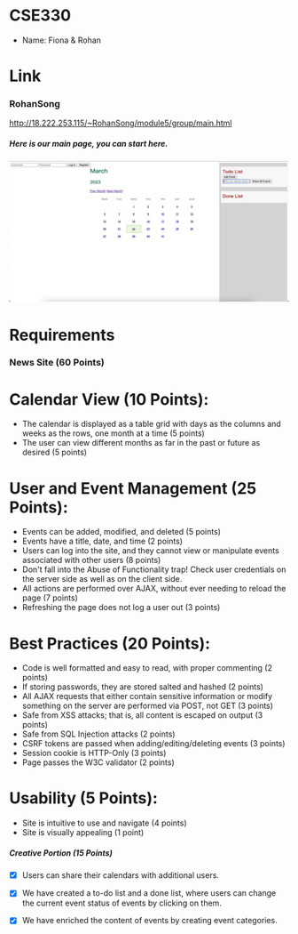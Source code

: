 # CSE330
- Name: Fiona & Rohan

# Link
### RohanSong
http://18.222.253.115/~RohanSong/module5/group/main.html


##### Here is our main page, you can start here.
![Image text](./mainpage.png)

# Requirements

### News Site (60 Points)

# Calendar View (10 Points):
- The calendar is displayed as a table grid with days as the columns and weeks as the rows, one month at a time (5 points)
- The user can view different months as far in the past or future as desired (5 points)

# User and Event Management (25 Points):
- Events can be added, modified, and deleted (5 points)
- Events have a title, date, and time (2 points)
- Users can log into the site, and they cannot view or manipulate events associated with other users (8 points)
- Don't fall into the Abuse of Functionality trap! Check user credentials on the server side as well as on the client side.
- All actions are performed over AJAX, without ever needing to reload the page (7 points)
- Refreshing the page does not log a user out (3 points)

# Best Practices (20 Points):
- Code is well formatted and easy to read, with proper commenting (2 points)
- If storing passwords, they are stored salted and hashed (2 points)
- All AJAX requests that either contain sensitive information or modify something on the server are performed via POST, not GET (3 points)
- Safe from XSS attacks; that is, all content is escaped on output (3 points)
- Safe from SQL Injection attacks (2 points)
- CSRF tokens are passed when adding/editing/deleting events (3 points)
- Session cookie is HTTP-Only (3 points)
- Page passes the W3C validator (2 points)

# Usability (5 Points):
- Site is intuitive to use and navigate (4 points)
- Site is visually appealing (1 point)


##### Creative Portion (15 Points)
- [x] Users can share their calendars with additional users.
- [x] We have created a to-do list and a done list, where users can change the current event status of events by clicking on them.
- [x] We have enriched the content of events by creating event categories.

